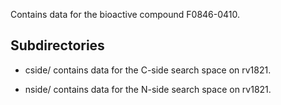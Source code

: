 Contains data for the bioactive compound F0846-0410.

## Subdirectories

- cside/ contains data for the C-side search space on rv1821.

- nside/ contains data for the N-side search space on rv1821.


